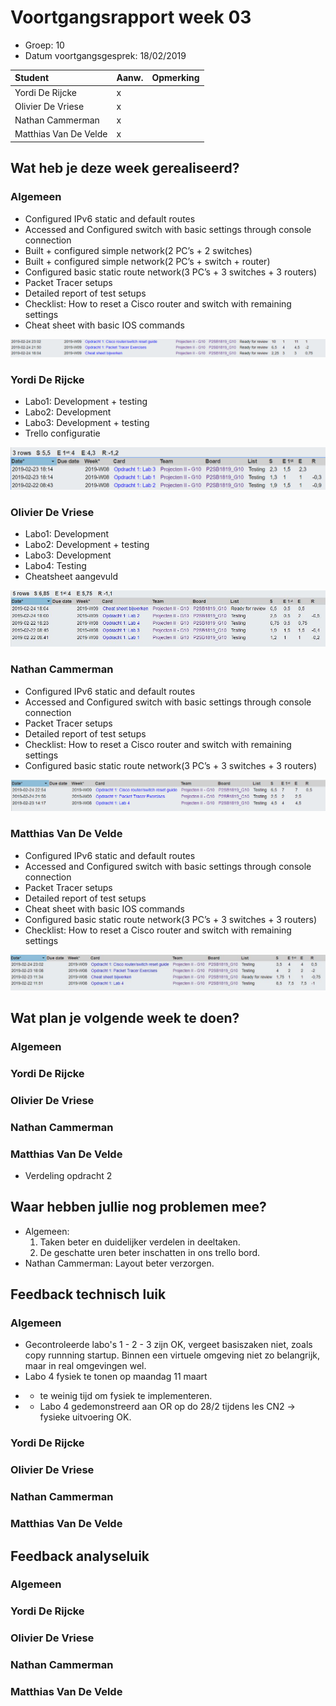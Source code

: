 # Voortgangsrapport week 03

* Groep: 10
* Datum voortgangsgesprek: 18/02/2019

| Student  | Aanw. | Opmerking |
| :---     | :---  | :---      |
| Yordi De Rijcke |   x    |           |
| Olivier De Vriese |   x    |           |
| Nathan Cammerman |    x   |           |
| Matthias Van De Velde |   x    |           |

## Wat heb je deze week gerealiseerd?

### Algemeen


* Configured IPv6 static and default routes
* Accessed and Configured switch with basic settings through console connection
* Built + configured simple network(2 PC’s + 2 switches)
* Built + configured simple network(2 PC’s + switch + router)
* Configured basic static route network(3 PC’s + 3 switches + 3 routers)
* Packet Tracer setups
* Detailed report of test setups
* Checklist: How to reset a Cisco router and switch with remaining settings
* Cheat sheet with basic IOS commands

![Time-per-assignment](week03-time-per-assignment.PNG)

### Yordi De Rijcke

* Labo1: Development + testing
* Labo2: Development
* Labo3: Development + testing
* Trello configuratie

![Time-registration-week03-Yordi-De-Rijcke](week03-YordiDeRijcke.png)

### Olivier De Vriese

* Labo1: Development
* Labo2: Development + testing
* Labo3: Development
* Labo4: Testing
* Cheatsheet aangevuld

![Time-registration-week03-Olivier-De-Vriese](week03-OlivierDeVriese.JPG)

### Nathan Cammerman
 
* Configured IPv6 static and default routes
* Accessed and Configured switch with basic settings through console connection
* Packet Tracer setups
* Detailed report of test setups
* Checklist: How to reset a Cisco router and switch with remaining settings
* Configured basic static route network(3 PC’s + 3 switches + 3 routers)

![Time-registration-week03-Nathan-Cammerman](week03-NathanCammerman.PNG)

### Matthias Van De Velde

* Configured IPv6 static and default routes
* Accessed and Configured switch with basic settings through console connection
* Packet Tracer setups
* Detailed report of test setups
* Cheat sheet with basic IOS commands
* Configured basic static route network(3 PC’s + 3 switches + 3 routers)
* Checklist: How to reset a Cisco router and switch with remaining settings  

![Time-registration-week03-Matthias-VanDeVelde](week03-MatthiasVanDeVelde.JPG)  

## Wat plan je volgende week te doen?

### Algemeen
### Yordi De Rijcke
### Olivier De Vriese
### Nathan Cammerman
### Matthias Van De Velde
* Verdeling opdracht 2


## Waar hebben jullie nog problemen mee?

* Algemeen: 
    1. Taken beter en duidelijker verdelen in deeltaken.
    2. De geschatte uren beter inschatten in ons trello bord.
* Nathan Cammerman: Layout beter verzorgen.

## Feedback technisch luik

### Algemeen
* Gecontroleerde labo's 1 - 2 - 3 zijn OK, vergeet basiszaken niet, zoals copy runnning startup. Binnen een virtuele omgeving niet zo belangrijk, maar in real omgevingen wel.
* Labo 4 fysiek te tonen op maandag 11 maart
- - te weinig tijd om fysiek te implementeren.
- - Labo 4 gedemonstreerd aan OR op do 28/2 tijdens les CN2 -> fysieke uitvoering OK.
### Yordi De Rijcke
### Olivier De Vriese
### Nathan Cammerman
### Matthias Van De Velde

## Feedback analyseluik

### Algemeen

### Yordi De Rijcke
### Olivier De Vriese
### Nathan Cammerman
### Matthias Van De Velde

